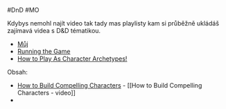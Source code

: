 #DnD #MO

Kdybys nemohl najít video tak tady mas playlisty kam si průběžně ukládáš zajímavá videa s D&D tématikou.
- [Můj](https://www.youtube.com/watch?v=PydSva7lHdk&list=PLBWJblWzQ1meckAt_Elc5mElcwTYOL2lm)
- [Running the Game](https://www.youtube.com/watch?v=e-YZvLUXcR8&list=PLBWJblWzQ1meMWr84NCZST0PA3Ooaj3Zx)
- [How to Play As Character Archetypes!](https://www.youtube.com/watch?v=ujPj1M6p6zs&list=PLitb6J1ioR4fP8DJqyQZ0DHcyVe-BdAC0)

Obsah:
 - [How to Build Compelling Characters](https://www.youtube.com/watch?v=Pbx-CSwU6rI) - [[How to Build Compelling Characters - video]]
 - 
